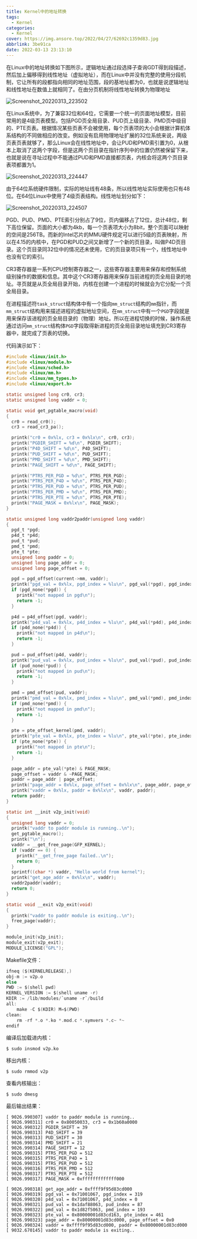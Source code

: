 ```yaml
---
title: Kernel中的地址转换
tags:
  - Kernel
categories:
  - Kernel
cover: https://img.ansore.top/2022/04/27/62692c1359d83.jpg
abbrlink: 3be91ca
date: 2022-03-13 23:13:10
---
```


在Linux中的地址转换如下图所示，逻辑地址通过段选择子查询GDT得到段描述，然后加上偏移得到线性地址（虚拟地址），而在Linux中并没有完整的使用分段机制，它让所有的段都指向相同的地址范围，段的基地址都为0，也就是说逻辑地址和线性地址在数值上就相同了。在由分页机制将线性地址转换为物理地址

![Screenshot_20220313_223502](https://img.ansore.top/2022/05/01/626e276143e9b.png)

在Linux系统中，为了兼容32位和64位，它需要一个统一的页面地址模型，目前常用的是4级页表模型。包括PGD页全局目录、PUD页上级目录、PMD页中级目的、PTE页表。根据情况某些页表不会被使用，每个页表项的大小会根据计算机体系结构的不同做相应的改变。例如没有启用物理地址扩展的32位系统来说，两级页表页表就够了，那么Linux会在线性地址中，会让PUD和PMD索引置为0，从根本上取消了这两个字段，但是这两个页目录在指针序列中的位置仍然被保留下来，也就是说在寻址过程中不能通过PUD和PMD直接都页表，内核会将这两个页目录表项都置为1。

![Screenshot_20220313_224447](https://img.ansore.top/2022/05/01/626e29585cc08.png)

由于64位系统硬件限制，实际的地址线有48条，所以线性地址实际使用也只有48位。在64位Linux中使用了4级页表结构。线性地址划分如下：

![Screenshot_20220313_224507](https://img.ansore.top/2022/05/01/626e2761c3efb.png)

PGD、PUD、PMD、PTE索引分别占了9位，页内偏移占了12位，总计48位，剩下高位保留。页面的大小都为4kb，每一个页表项大小为8bit，整个页面可以映射的空间是256TB。而新的Intel芯片的MMU硬件规定可以进行5级的页表映射，所以在4.15的内核中，在PGD和PUD之间又新增了一个新的页目录，叫做P4D页目录。这个页目录同32位中的情况还未使用，它的页目录项只有一个，线性地址中也没有它的索引。

CR3寄存器是一系列CPU控制寄存器之一，这些寄存器主要用来保存和控制系统级别操作的数据和信息。其中这个CR3寄存器用来保存当前进程的页全局目录的地址。寻页就是从页全局目录开始，内核在创建一个进程的时候就会为它分配一个页全局目录。

在进程描述符`task_struct`结构体中有一个指向`mm_struct`结构的`mm`指针，而`mm_struct`结构用来描述进程的虚拟地址空间，在`mm_struct`中有一个`PGD`字段就是用来保存该进程的页全局目录的（物理）地址。所以在进程切换的时候，操作系统通过访问`mm_struct`结构体`PGD`字段取得新进程的页全局目录地址填充到CR3寄存器中，就完成了页表的切换。

代码演示如下：

```c
#include <linux/init.h>
#include <linux/module.h>
#include <linux/sched.h>
#include <linux/mm.h>
#include <linux/mm_types.h>
#include <linux/export.h>

static unsigned long cr0, cr3;
static unsigned long vaddr = 0;

static void get_pgtable_macro(void)
{
  cr0 = read_cr0();
  cr3 = read_cr3_pa();

  printk("cr0 = 0x%lx, cr3 = 0x%lx\n", cr0, cr3);
  printk("PGDIR_SHIFT = %d\n", PGDIR_SHIFT);
  printk("P4D_SHIFT = %d\n", P4D_SHIFT);
  printk("PUD_SHIFT = %d\n", PUD_SHIFT);
  printk("PMD_SHIFT = %d\n", PMD_SHIFT);
  printk("PAGE_SHIFT = %d\n", PAGE_SHIFT);

  printk("PTRS_PER_PGD = %d\n", PTRS_PER_PGD);
  printk("PTRS_PER_P4D = %d\n", PTRS_PER_P4D);
  printk("PTRS_PER_PUD = %d\n", PTRS_PER_PUD);
  printk("PTRS_PER_PMD = %d\n", PTRS_PER_PMD);
  printk("PTRS_PER_PTE = %d\n", PTRS_PER_PTE);
  printk("PAGE_MASK = 0x%lx\n", PAGE_MASK);
}

static unsigned long vaddr2paddr(unsigned long vaddr)
{
  pgd_t *pgd;
  p4d_t *p4d;
  pud_t *pud;
  pmd_t *pmd;
  pte_t *pte;
  unsigned long paddr = 0;
  unsigned long page_addr = 0;
  unsigned long page_offset = 0;

  pgd = pgd_offset(current->mm, vaddr);
  printk("pgd_val = 0x%lx, pgd_index = %lu\n", pgd_val(*pgd), pgd_index(vaddr));
  if (pgd_none(*pgd)) {
    printk("not mapped in pgd\n");
    return -1;
  }

  p4d = p4d_offset(pgd, vaddr);
  printk("p4d_val = 0x%lx, p4d_index = %lu\n", p4d_val(*p4d), p4d_index(vaddr));
  if (p4d_none(*p4d)) {
    printk("not mapped in p4d\n");
    return -1;
  }

  pud = pud_offset(p4d, vaddr);
  printk("pud_val = 0x%lx, pud_index = %lu\n", pud_val(*pud), pud_index(vaddr));
  if (pud_none(*pud)) {
    printk("not mapped in pud\n");
    return -1;
  }

  pmd = pmd_offset(pud, vaddr);
  printk("pmd_val = 0x%lx, pmd_index = %lu\n", pmd_val(*pmd), pmd_index(vaddr));
  if (pmd_none(*pmd)) {
    printk("not mapped in pmd\n");
    return -1;
  }

  pte = pte_offset_kernel(pmd, vaddr);
  printk("pte_val = 0x%lx, pte_index = %lu\n", pte_val(*pte), pte_index(vaddr));
  if (pte_none(*pte)) {
    printk("not mapped in pte\n");
    return -1;
  }

  page_addr = pte_val(*pte) & PAGE_MASK;
  page_offset = vaddr & ~PAGE_MASK;
  paddr = page_addr | page_offset;
  printk("page_addr = 0x%lx, page_offset = 0x%lx\n", page_addr, page_offset);
  printk("vaddr = 0x%lx, paddr = 0x%lx\n", vaddr, paddr);
  return paddr;
}

static int __init v2p_init(void)
{
  unsigned long vaddr = 0;
  printk("vaddr to paddr module is running..\n");
  get_pgtable_macro();
  printk("\n");
  vaddr = __get_free_page(GFP_KERNEL);
  if (vaddr == 0) {
    printk("__get_free_page failed..\n");
    return 0;
  }
  sprintf((char *) vaddr, "Hello world from kernel");
  printk("get_age_addr = 0x%lx\n", vaddr);
  vaddr2paddr(vaddr);
  return 0;
}

static void __exit v2p_exit(void)
{
  printk("vaddr to paddr module is exiting..\n");
  free_page(vaddr);
}

module_init(v2p_init);
module_exit(v2p_exit);
MODULE_LICENSE("GPL");
```

Makefile文件：

```c
ifneq ($(KERNELRELEASE),)
obj-m := v2p.o
else
PWD := $(shell pwd)
KERNEL_VERSION := $(shell uname -r)
KDIR := /lib/modules/`uname -r`/build
all:
	make -C $(KDIR) M=$(PWD)
clean:
	rm -rf *.o *.ko *.mod.c *.symvers *.c~ *~
endif
```

编译后加载进内核：

```shell
$ sudo insmod v2p.ko
```

移出内核：

```shell
$ sudo rmmod v2p
```

查看内核输出：

```shell
$ sudo dmesg
```

最后输出结果：

```
[ 9026.990307] vaddr to paddr module is running..
[ 9026.990311] cr0 = 0x80050033, cr3 = 0x1b60a0000
[ 9026.990312] PGDIR_SHIFT = 39
[ 9026.990313] P4D_SHIFT = 39
[ 9026.990313] PUD_SHIFT = 30
[ 9026.990314] PMD_SHIFT = 21
[ 9026.990314] PAGE_SHIFT = 12
[ 9026.990315] PTRS_PER_PGD = 512
[ 9026.990315] PTRS_PER_P4D = 1
[ 9026.990315] PTRS_PER_PUD = 512
[ 9026.990316] PTRS_PER_PMD = 512
[ 9026.990317] PTRS_PER_PTE = 512
[ 9026.990317] PAGE_MASK = 0xfffffffffffff000

[ 9026.990318] get_age_addr = 0xffff9f95d83cd000
[ 9026.990319] pgd_val = 0x71001067, pgd_index = 319
[ 9026.990320] p4d_val = 0x71001067, p4d_index = 0
[ 9026.990321] pud_val = 0x1daf88063, pud_index = 87
[ 9026.990322] pmd_val = 0x1d82f5063, pmd_index = 193
[ 9026.990323] pte_val = 0x80000001d83cd163, pte_index = 461
[ 9026.990323] page_addr = 0x80000001d83cd000, page_offset = 0x0
[ 9026.990324] vaddr = 0xffff9f95d83cd000, paddr = 0x80000001d83cd000
[ 9032.670145] vaddr to paddr module is exiting..
```

